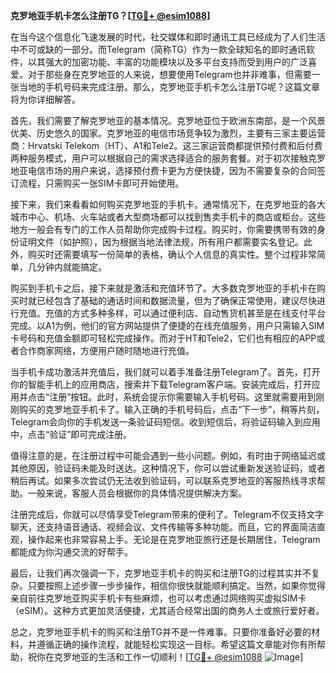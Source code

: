 **克罗地亚手机卡怎么注册TG？[[TG💪+ @esim1088](https://t.me/s/esim1088)]**

在当今这个信息化飞速发展的时代，社交媒体和即时通讯工具已经成为了人们生活中不可或缺的一部分。而Telegram（简称TG）作为一款全球知名的即时通讯软件，以其强大的加密功能、丰富的功能模块以及多平台支持而受到用户的广泛喜爱。对于那些身在克罗地亚的人来说，想要使用Telegram也并非难事，但需要一张当地的手机号码来完成注册。那么，克罗地亚手机卡怎么注册TG呢？这篇文章将为你详细解答。

首先，我们需要了解克罗地亚的基本情况。克罗地亚位于欧洲东南部，是一个风景优美、历史悠久的国家。克罗地亚的电信市场竞争较为激烈，主要有三家主要运营商：Hrvatski Telekom（HT）、A1和Tele2。这三家运营商都提供预付费和后付费两种服务模式，用户可以根据自己的需求选择适合的服务套餐。对于初次接触克罗地亚电信市场的用户来说，选择预付费卡更为方便快捷，因为不需要复杂的合同签订流程，只需购买一张SIM卡即可开始使用。

接下来，我们来看看如何购买克罗地亚的手机卡。通常情况下，在克罗地亚的各大城市中心、机场、火车站或者大型商场都可以找到售卖手机卡的商店或柜台。这些地方一般会有专门的工作人员帮助你完成购卡过程。购买时，你需要携带有效的身份证明文件（如护照），因为根据当地法律法规，所有用户都需要实名登记。此外，购买时还需要填写一份简单的表格，确认个人信息的真实性。整个过程非常简单，几分钟内就能搞定。

购买到手机卡之后，接下来就是激活和充值环节了。大多数克罗地亚的手机卡在购买时就已经包含了基础的通话时间和数据流量，但为了确保正常使用，建议尽快进行充值。充值的方式多种多样，可以通过便利店、自动售货机甚至是在线支付平台完成。以A1为例，他们的官方网站提供了便捷的在线充值服务，用户只需输入SIM卡号码和充值金额即可轻松完成操作。而对于HT和Tele2，它们也有相应的APP或者合作商家网络，方便用户随时随地进行充值。

当手机卡成功激活并充值后，我们就可以着手准备注册Telegram了。首先，打开你的智能手机上的应用商店，搜索并下载Telegram客户端。安装完成后，打开应用并点击“注册”按钮。此时，系统会提示你需要输入手机号码。这里就需要用到刚刚购买的克罗地亚手机卡了。输入正确的手机号码后，点击“下一步”，稍等片刻，Telegram会向你的手机发送一条验证码短信。收到短信后，将验证码输入到应用中，点击“验证”即可完成注册。

值得注意的是，在注册过程中可能会遇到一些小问题。例如，有时由于网络延迟或其他原因，验证码未能及时送达。这种情况下，你可以尝试重新发送验证码，或者稍后再试。如果多次尝试仍无法收到验证码，可以联系克罗地亚的客服热线寻求帮助。一般来说，客服人员会根据你的具体情况提供解决方案。

注册完成后，你就可以尽情享受Telegram带来的便利了。Telegram不仅支持文字聊天，还支持语音通话、视频会议、文件传输等多种功能。而且，它的界面简洁直观，操作起来也非常容易上手。无论是在克罗地亚旅行还是长期居住，Telegram都能成为你沟通交流的好帮手。

最后，让我们再次强调一下，克罗地亚手机卡的购买和注册TG的过程其实并不复杂。只要按照上述步骤一步步操作，相信你很快就能顺利搞定。当然，如果你觉得亲自前往克罗地亚购买手机卡有些麻烦，也可以考虑通过网络购买虚拟SIM卡（eSIM）。这种方式更加灵活便捷，尤其适合经常出国的商务人士或旅行爱好者。

总之，克罗地亚手机卡的购买和注册TG并不是一件难事。只要你准备好必要的材料，并遵循正确的操作流程，就能轻松实现这一目标。希望这篇文章能对你有所帮助，祝你在克罗地亚的生活和工作一切顺利！[[TG💪+ @esim1088](https://t.me/s/esim1088) ![Image](https://i.postimg.cc/4NQfJmqS/Snipaste-2025-05-13-00-14-12.png)]